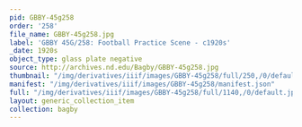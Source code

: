 ```yaml
---
pid: GBBY-45g258
order: '258'
file_name: GBBY-45g258.jpg
label: 'GBBY 45G/258: Football Practice Scene - c1920s'
_date: 1920s
object_type: glass plate negative
source: http://archives.nd.edu/Bagby/GBBY-45g258.jpg
thumbnail: "/img/derivatives/iiif/images/GBBY-45g258/full/250,/0/default.jpg"
manifest: "/img/derivatives/iiif/images/GBBY-45g258/manifest.json"
full: "/img/derivatives/iiif/images/GBBY-45g258/full/1140,/0/default.jpg"
layout: generic_collection_item
collection: bagby
---
```

